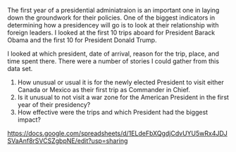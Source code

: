The first year of a presidential adminiatraion is an important one in laying down the groundwork for their policies. 
One of the biggest indicators in determining how a presidencey will go is to look at their relationship with foreign leaders.
I looked at the first 10 trips aboard for President Barack Obama and the first 10 for President Donald Trump. 

I looked at which president, date of arrival, reason for the trip, place, and time spent there. There were a number of stories 
I could gather from this data set. 

1. How unusual or usual it is for the newly elected President to visit either Canada or Mexico as their first trip as Commander in Chief.
2. Is it unusual to not visit a war zone for the American President in the first year of their presidency? 
3. How effective were the trips and which President had the biggest impact?

https://docs.google.com/spreadsheets/d/1ELdeFbXQgdjCdvUYU5wRx4JDJSVaAnf8rSVCSZgbpNE/edit?usp=sharing


